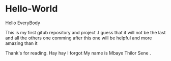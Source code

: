 # Hello-World
Hello EveryBody

This is my first gitub repository and project .I guess that it will not be the last and all the others one comming after this one will be helpful and more amazing than it

Thank's for reading. Hay hay I forgot My name is Mbaye Thilor Sene .


